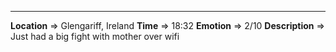 **** 
**Location** => Glengariff, Ireland 
**Time** => 18:32
**Emotion** => 2/10
**Description** => Just had a big fight with mother over wifi